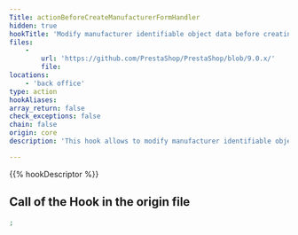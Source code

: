 ```yaml
---
Title: actionBeforeCreateManufacturerFormHandler
hidden: true
hookTitle: 'Modify manufacturer identifiable object data before creating it'
files:
    -
        url: 'https://github.com/PrestaShop/PrestaShop/blob/9.0.x/'
        file: 
locations:
    - 'back office'
type: action
hookAliases: 
array_return: false
check_exceptions: false
chain: false
origin: core
description: 'This hook allows to modify manufacturer identifiable object forms data before it was created'

---
```


{{% hookDescriptor %}}

## Call of the Hook in the origin file

```php
;
```
